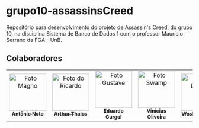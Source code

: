 # grupo10-assassinsCreed
Repositório para desenvolvimento do projeto de Assassin's Creed, do grupo 10, na disciplina Sistema de Banco de Dados 1 com o professor Maurício Serrano da FGA - UnB.
## Colaboradores

<!-- 
Arquiteto: rosa #FF00FF
PO: azul #
SM: marrom #
Devops: verde-escuro #
Desenvolvedor: amarelo #
-->

<table>
  
  <tr>
    <td align="center">
      <a href="#">
        <img src="https://avatars.githubusercontent.com/u/54555684?v=4" width="100px;" alt="Foto Magno"/><br>
        <sub>
          <b>Antônio Neto</b>
        </sub>
      </a>
    </td>
    <td align="center">
      <a href="#">
        <img src="https://avatars.githubusercontent.com/u/78550466?v=4" width="100px;" alt="Foto do Ricardo"/><br>
        <sub>
          <b>Arthur Thales</b>
        </sub>
      </a>
    </td>
    <td align="center">
      <a href="#">
        <img src="https://avatars.githubusercontent.com/u/51385738?v=4" width="100px;" alt="Foto Gustave"/><br>
        <sub>
          <b>Eduardo Gurgel</b>
        </sub>
      </a>
    </td>
    <td align="center">
      <a href="#">
        <img src="https://avatars.githubusercontent.com/u/17971285?v=4" width="100px;" alt="Foto Swamp"/><br>
        <sub>
          <b>Vinícius Oliveira</b>
        </sub>
      </a>
    </td>
    <td align="center">
      <a href="#">
        <img src="https://avatars.githubusercontent.com/u/54296715?v=4" width="100px;" alt="Foto Daniel"/><br>
        <sub>
          <b>Wesley Santos</b>
        </sub>
      </a>
    </td>

    
</table>

<br/> 
